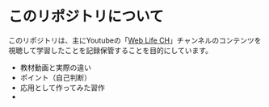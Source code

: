 # このリポジトリについて

このリポジトリは、主にYoutubeの「[Web Life CH](https://www.youtube.com/@weblifech9591)」チャンネルのコンテンツを視聴して学習したことを記録保管することを目的にしています。

- 教材動画と実際の違い
- ポイント（自己判断）
- 応用として作ってみた習作
- 